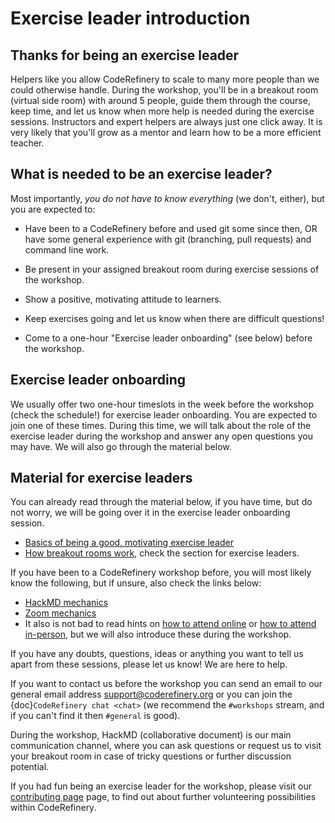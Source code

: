 # Exercise leader introduction

## Thanks for being an exercise leader

Helpers like you allow CodeRefinery to scale to many more people than we could otherwise handle.  During the workshop, you'll be
in a breakout room (virtual side room) with around 5 people, guide them through the course, keep time, and let us know when more help is needed during the exercise sessions. Instructors and expert helpers are always just one click away. 
It is very likely that you'll grow as a mentor and learn how to be a more efficient teacher. 

## What is needed to be an exercise leader?

Most importantly, *you do not have to know everything* (we don't, either), but you are expected to:

- Have been to a CodeRefinery before and used git some since then, OR have some general experience with git (branching,
  pull requests) and command line work.

- Be present in your assigned breakout room during exercise sessions of the workshop.

- Show a positive, motivating attitude to learners.

- Keep exercises going and let us know when there are difficult questions!

- Come to a one-hour "Exercise leader onboarding" (see below) before the workshop.


## Exercise leader onboarding

We usually offer two one-hour timeslots in the week before the workshop (check the schedule!) for exercise leader onboarding. You are expected to join one of these times. During this time, we will talk about the role of the exercise leader during the workshop and answer any open questions you may have. We will also go through the material below.

## Material for exercise leaders

You can already read through the material below, if you have time, but do not worry, we will be going over it in the exercise leader onboarding session.

- [Basics of being a good, motivating exercise leader](helping-and-teaching)
- [How breakout rooms work](breakout-rooms-helping), check the section for exercise leaders.

If you have been to a CodeRefinery workshop before, you will most likely know the following, but if unsure, also check the links below: 

- [HackMD mechanics](hackmd-mechanics)
- [Zoom mechanics](zoom-mechanics)
- It also is not bad to read hints on [how to attend
  online](how-to-attend-online) or [how to attend
  in-person](how-to-attend-inperson), but we will also introduce these during the workshop.

If you have any doubts, questions, ideas or anything you want to tell
us apart from these sessions, please let us know! We are here to help. 

If you want to contact us before the workshop you can send an email to our general email address <support@coderefinery.org> or you can join the
{doc}`CodeRefinery chat <chat>` (we recommend the `#workshops` stream,
and if you can't find it then `#general` is good).

During the workshop, HackMD (collaborative document) is our main communication channel, where you can ask questions or request us to visit your breakout room in case of tricky questions or further discussion potential.

If you had fun being an exercise leader for the workshop, please visit our [contributing page](contributing) page, to find out about further volunteering possibilities within CodeRefinery.